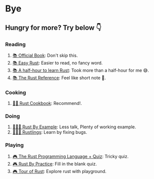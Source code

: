 # Bye

## Hungry for more? Try below 👇

### Reading

1. [📚 Official Book](https://doc.rust-lang.org/book/): Don't skip this.
1. [📚 Easy Rust](https://dhghomon.github.io/easy_rust/Chapter_1.html): Easier to read, no fancy word.
1. [📚 A half-hour to learn Rust](https://fasterthanli.me/articles/a-half-hour-to-learn-rust): Took more than a half-hour for me 😅.
1. [📚 The Rust Reference](https://doc.rust-lang.org/stable/reference/): Feel like short note 🤔.

### Cooking

1. [👨‍🍳 Rust Cookbook](https://rust-lang-nursery.github.io/rust-cookbook/intro.html): Recommend!.

### Doing

1. [👨🏻‍💻 Rust By Example](https://doc.rust-lang.org/rust-by-example): Less talk, Plenty of working example.
1. [👨🏻‍💻 Rustlings](https://github.com/rust-lang/rustlings): Learn by fixing bugs.

### Playing

1. [🎮 The Rust Programming Language + Quiz](https://rust-book.cs.brown.edu/): Tricky quiz.
1. [🎮 Rust By Practice](https://github.com/sunface/rust-by-practice): Fill in the blank quiz.
1. [🎮 Tour of Rust](https://tourofrust.com/): Explore rust with playground.

